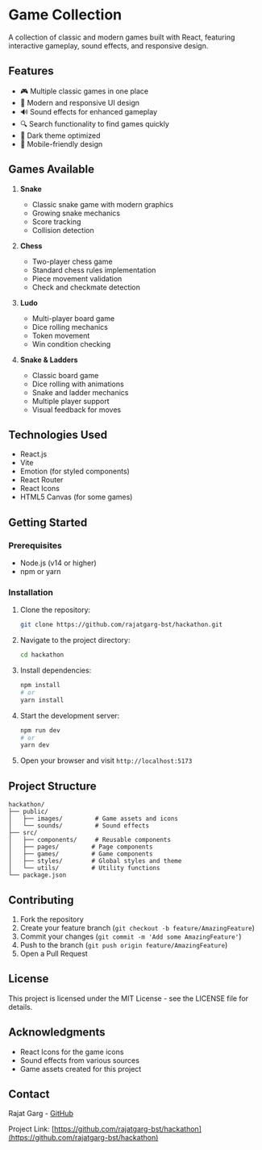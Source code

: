 # Game Collection

A collection of classic and modern games built with React, featuring interactive gameplay, sound effects, and responsive design.

## Features

- 🎮 Multiple classic games in one place
- 🎨 Modern and responsive UI design
- 🔊 Sound effects for enhanced gameplay
- 🔍 Search functionality to find games quickly
- 🌙 Dark theme optimized
- 📱 Mobile-friendly design

## Games Available

1. **Snake**

   - Classic snake game with modern graphics
   - Growing snake mechanics
   - Score tracking
   - Collision detection

2. **Chess**

   - Two-player chess game
   - Standard chess rules implementation
   - Piece movement validation
   - Check and checkmate detection

3. **Ludo**

   - Multi-player board game
   - Dice rolling mechanics
   - Token movement
   - Win condition checking

4. **Snake & Ladders**
   - Classic board game
   - Dice rolling with animations
   - Snake and ladder mechanics
   - Multiple player support
   - Visual feedback for moves

## Technologies Used

- React.js
- Vite
- Emotion (for styled components)
- React Router
- React Icons
- HTML5 Canvas (for some games)

## Getting Started

### Prerequisites

- Node.js (v14 or higher)
- npm or yarn

### Installation

1. Clone the repository:

   ```bash
   git clone https://github.com/rajatgarg-bst/hackathon.git
   ```

2. Navigate to the project directory:

   ```bash
   cd hackathon
   ```

3. Install dependencies:

   ```bash
   npm install
   # or
   yarn install
   ```

4. Start the development server:

   ```bash
   npm run dev
   # or
   yarn dev
   ```

5. Open your browser and visit `http://localhost:5173`

## Project Structure

```
hackathon/
├── public/
│   ├── images/         # Game assets and icons
│   └── sounds/         # Sound effects
├── src/
│   ├── components/     # Reusable components
│   ├── pages/         # Page components
│   ├── games/         # Game components
│   ├── styles/        # Global styles and theme
│   └── utils/         # Utility functions
└── package.json
```

## Contributing

1. Fork the repository
2. Create your feature branch (`git checkout -b feature/AmazingFeature`)
3. Commit your changes (`git commit -m 'Add some AmazingFeature'`)
4. Push to the branch (`git push origin feature/AmazingFeature`)
5. Open a Pull Request

## License

This project is licensed under the MIT License - see the LICENSE file for details.

## Acknowledgments

- React Icons for the game icons
- Sound effects from various sources
- Game assets created for this project

## Contact

Rajat Garg - [GitHub](https://github.com/rajatgarg-bst)

Project Link: [https://github.com/rajatgarg-bst/hackathon](https://github.com/rajatgarg-bst/hackathon)
